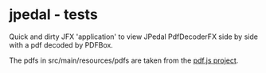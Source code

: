 # jpedal - tests
Quick and dirty JFX 'application' to view JPedal PdfDecoderFX side by side with a pdf decoded by PDFBox.

The pdfs in src/main/resources/pdfs are taken from the [pdf.js project](https://github.com/mozilla/pdf.js/).